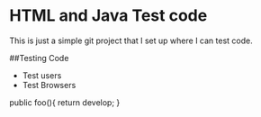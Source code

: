 # HTML and Java Test code

This is just a simple git project that I set up where I can test code. 

##Testing Code 
* Test users
* Test Browsers

public foo(){
	return develop;
}
